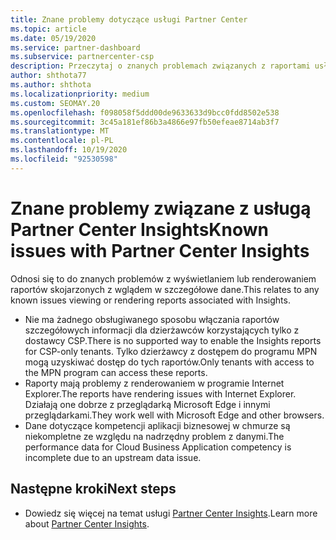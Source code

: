 ```yaml
---
title: Znane problemy dotyczące usługi Partner Center
ms.topic: article
ms.date: 05/19/2020
ms.service: partner-dashboard
ms.subservice: partnercenter-csp
description: Przeczytaj o znanych problemach związanych z raportami usługi Partner Center Insights (PCI). Informacje mogą obejmować znane problemy z renderowaniem lub ograniczenia sprawozdawczości.
author: shthota77
ms.author: shthota
ms.localizationpriority: medium
ms.custom: SEOMAY.20
ms.openlocfilehash: f098058f5ddd00de9633633d9bcc0fdd8502e538
ms.sourcegitcommit: 3c45a181ef86b3a4866e97fb50efeae8714ab3f7
ms.translationtype: MT
ms.contentlocale: pl-PL
ms.lasthandoff: 10/19/2020
ms.locfileid: "92530598"
---
```

# <a name="known-issues-with-partner-center-insights"></a><span data-ttu-id="05870-104">Znane problemy związane z usługą Partner Center Insights</span><span class="sxs-lookup"><span data-stu-id="05870-104">Known issues with Partner Center Insights</span></span>

<span data-ttu-id="05870-105">Odnosi się to do znanych problemów z wyświetlaniem lub renderowaniem raportów skojarzonych z wglądem w szczegółowe dane.</span><span class="sxs-lookup"><span data-stu-id="05870-105">This relates to any known issues viewing or rendering reports associated with Insights.</span></span>

- <span data-ttu-id="05870-106">Nie ma żadnego obsługiwanego sposobu włączania raportów szczegółowych informacji dla dzierżawców korzystających tylko z dostawcy CSP.</span><span class="sxs-lookup"><span data-stu-id="05870-106">There is no supported way to enable the Insights reports for CSP-only tenants.</span></span> <span data-ttu-id="05870-107">Tylko dzierżawcy z dostępem do programu MPN mogą uzyskiwać dostęp do tych raportów.</span><span class="sxs-lookup"><span data-stu-id="05870-107">Only tenants with access to the MPN program can access these reports.</span></span>
- <span data-ttu-id="05870-108">Raporty mają problemy z renderowaniem w programie Internet Explorer.</span><span class="sxs-lookup"><span data-stu-id="05870-108">The reports have rendering issues with Internet Explorer.</span></span> <span data-ttu-id="05870-109">Działają one dobrze z przeglądarką Microsoft Edge i innymi przeglądarkami.</span><span class="sxs-lookup"><span data-stu-id="05870-109">They work well with Microsoft Edge and other browsers.</span></span>
- <span data-ttu-id="05870-110">Dane dotyczące kompetencji aplikacji biznesowej w chmurze są niekompletne ze względu na nadrzędny problem z danymi.</span><span class="sxs-lookup"><span data-stu-id="05870-110">The performance data for Cloud Business Application competency is incomplete due to an upstream data issue.</span></span>

## <a name="next-steps"></a><span data-ttu-id="05870-111">Następne kroki</span><span class="sxs-lookup"><span data-stu-id="05870-111">Next steps</span></span>

- <span data-ttu-id="05870-112">Dowiedz się więcej na temat usługi [Partner Center Insights](partner-center-insights.md).</span><span class="sxs-lookup"><span data-stu-id="05870-112">Learn more about [Partner Center Insights](partner-center-insights.md).</span></span>
